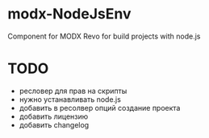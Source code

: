 # modx-NodeJsEnv
Component for MODX Revo for build projects with node.js
# TODO
 - ресловер для прав на скрипты
 - нужно устанавливать node.js
 - добавить в ресолвер опций создание проекта
 - добавить лицензию
 - добавить changelog